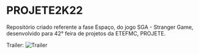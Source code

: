 # PROJETE2K22
Repositório criado referente a fase Espaço, do jogo SGA - Stranger Game, desenvolvido para 42° feira de projetos da ETEFMC, PROJETE.

Trailer:
![Trailer](https://github.com/sabrinasgs/PROJETE2K22/assets/91709888/50e6e68b-aea1-4fff-b077-5af670ab037e)
